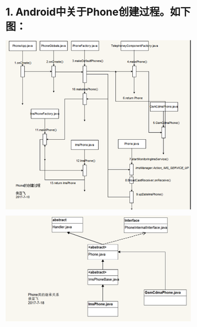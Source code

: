 




# 1. Android中关于Phone创建过程。如下图：


![创建过程](https://raw.githubusercontent.com/houyafei/-/f31c8b5e3a9a63705fe2ac895f31147d382a2d83/iamge/phone%E5%88%9B%E5%BB%BA%E8%BF%87%E7%A8%8B.png)


![Phone类流程图](https://raw.githubusercontent.com/houyafei/-/f31c8b5e3a9a63705fe2ac895f31147d382a2d83/iamge/Phone%E7%B1%BB%E5%85%B3%E7%B3%BB.png)
